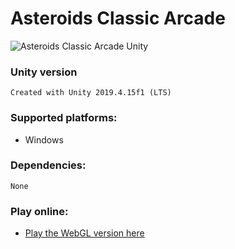 # Asteroids Classic Arcade
![Asteroids Classic Arcade Unity](https://i.pinimg.com/originals/b1/df/d6/b1dfd6bd9a73de8b5a6aa6fad14d3720.jpg)

### Unity version

	Created with Unity 2019.4.15f1 (LTS)

### Supported platforms:
- Windows

### Dependencies:
`None`

### Play online:
- [Play the WebGL version here](https://dieghobonilla.com/porfolio/asteroids-classic-arcade-unity/)